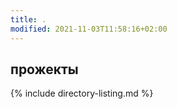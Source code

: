 ```yaml
---
title: .
modified: 2021-11-03T11:58:16+02:00
---
```


## прожекты

{% include directory-listing.md %}
